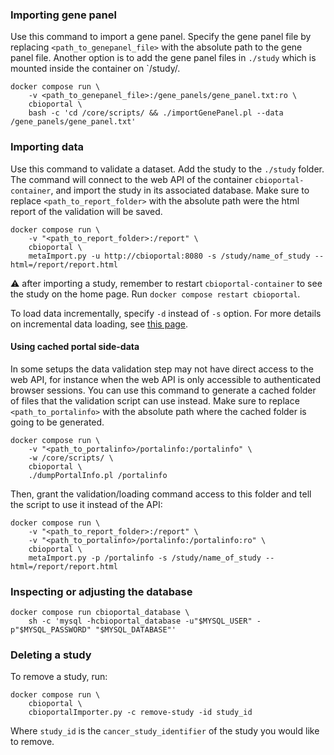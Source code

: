 ### Importing gene panel ###

Use this command to import a gene panel. Specify the gene panel file by replacing 
`<path_to_genepanel_file>` with the absolute path to the gene panel file. Another option is to add the 
gene panel files in `./study` which is mounted inside the container on `/study/.

```shell
docker compose run \
    -v <path_to_genepanel_file>:/gene_panels/gene_panel.txt:ro \
    cbioportal \
    bash -c 'cd /core/scripts/ && ./importGenePanel.pl --data /gene_panels/gene_panel.txt'
```

### Importing data ###

Use this command to validate a dataset. Add the study to the `./study` folder. The
command will connect to the web API of the container `cbioportal-container`, and import 
the study in its associated database. Make sure to replace `<path_to_report_folder>` with 
the absolute path were the html report of the validation will be saved.

```shell
docker compose run \
    -v "<path_to_report_folder>:/report" \
    cbioportal \
    metaImport.py -u http://cbioportal:8080 -s /study/name_of_study --html=/report/report.html
```
:warning: after importing a study, remember to restart `cbioportal-container`
to see the study on the home page. Run `docker compose restart cbioportal`.

To load data incrementally, specify `-d` instead of `-s` option.
For more details on incremental data loading, see [this page](./Incremental-Data-Loading.md).

#### Using cached portal side-data ####

In some setups the data validation step may not have direct access to the web API, for instance when the web API is only accessible to authenticated browser sessions. You can use this command to generate a cached folder of files that the validation script can use instead. Make sure to replace `<path_to_portalinfo>` with the absolute path where the cached folder is going to be generated.

```shell
docker compose run \
    -v "<path_to_portalinfo>/portalinfo:/portalinfo" \
    -w /core/scripts/ \
    cbioportal \
    ./dumpPortalInfo.pl /portalinfo
```

Then, grant the validation/loading command access to this folder and tell the script to use it instead of the API:

```shell
docker compose run \
    -v "<path_to_report_folder>:/report" \
    -v "<path_to_portalinfo>/portalinfo:/portalinfo:ro" \
    cbioportal \
    metaImport.py -p /portalinfo -s /study/name_of_study --html=/report/report.html
```

### Inspecting or adjusting the database ###

```shell
docker compose run cbioportal_database \
    sh -c 'mysql -hcbioportal_database -u"$MYSQL_USER" -p"$MYSQL_PASSWORD" "$MYSQL_DATABASE"'
```

### Deleting a study ###

To remove a study, run:

```shell
docker compose run \
    cbioportal \
    cbioportalImporter.py -c remove-study -id study_id
```

Where `study_id` is the `cancer_study_identifier` of the study you would like to remove.
